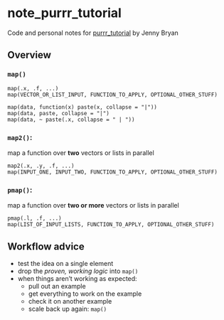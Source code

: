 # note_purrr_tutorial
Code and personal notes for [purrr_tutorial](https://jennybc.github.io/purrr-tutorial/index.html) by Jenny Bryan

## Overview
### `map()`

```
map(.x, .f, ...)
map(VECTOR_OR_LIST_INPUT, FUNCTION_TO_APPLY, OPTIONAL_OTHER_STUFF)
```

```
map(data, function(x) paste(x, collapse = "|")) 
map(data, paste, collapse = "|")
map(data, ~ paste(.x, collapse = " | "))
```

### `map2()`:  
map a function over **two** vectors or lists in parallel

```
map2(.x, .y, .f, ...)
map(INPUT_ONE, INPUT_TWO, FUNCTION_TO_APPLY, OPTIONAL_OTHER_STUFF)
```

### `pmap()`: 
map a function over **two or more** vectors or lists in parallel

```
pmap(.l, .f, ...)
map(LIST_OF_INPUT_LISTS, FUNCTION_TO_APPLY, OPTIONAL_OTHER_STUFF)
```

## Workflow advice
- test the idea on a single element
- drop the *proven, working logic* into `map()`
- when things aren’t working as expected:
    * pull out an example
    * get everything to work on the example
    * check it on another example
    * scale back up again: `map()`
 

